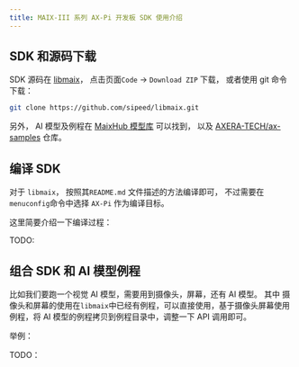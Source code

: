 ```yaml
---
title: MAIX-III 系列 AX-Pi 开发板 SDK 使用介绍
---
```


## SDK 和源码下载

SDK 源码在 [libmaix](https://github.com/sipeed/libmaix)， 点击页面`Code` -> `Download ZIP` 下载， 或者使用 git 命令下载：

```bash
git clone https://github.com/sipeed/libmaix.git
```

另外， AI 模型及例程在 [MaixHub 模型库](https://maixhub.com/model/zoo) 可以找到， 以及 [AXERA-TECH/ax-samples](https://github.com/AXERA-TECH/ax-samples) 仓库。


## 编译 SDK

对于 `libmaix`， 按照其`README.md` 文件描述的方法编译即可， 不过需要在`menuconfig`命令中选择 `AX-Pi` 作为编译目标。

这里简要介绍一下编译过程：

TODO:

## 组合 SDK 和 AI 模型例程

比如我们要跑一个视觉 AI 模型，需要用到摄像头，屏幕，还有 AI 模型。
其中 摄像头和屏幕的使用在`libmaix`中已经有例程，可以直接使用，基于摄像头屏幕使用例程，将 AI 模型的例程拷贝到例程目录中，调整一下 API 调用即可。

举例：

TODO：





